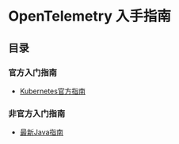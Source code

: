 # OpenTelemetry 入手指南

## 目录
### 官方入门指南
- [Kubernetes官方指南](community/opentelemtryCollector/kubernetes-guide.md)
### 非官方入门指南
- [最新Java指南](https://github.com/laziobird/opentelemetry-jaeger)
